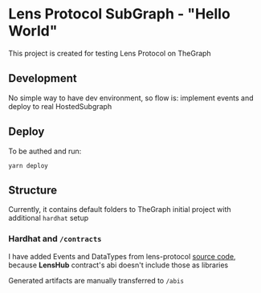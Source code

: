 # Lens Protocol SubGraph - "Hello World"

This project is created for testing Lens Protocol on TheGraph

## Development
No simple way to have dev environment, so flow is: implement events and deploy to real HostedSubgraph

## Deploy
To be authed and run:

`yarn deploy`

## Structure

Currently, it contains default folders to TheGraph initial project with additional `hardhat` setup

### Hardhat and `/contracts`
I have added Events and DataTypes from lens-protocol [source code](https://github.com/aave/lens-protocol/tree/main/contracts/libraries),
because **LensHub** contract's abi doesn't include those as libraries

Generated artifacts are manually transferred to `/abis`
